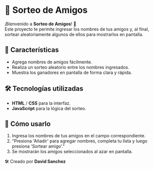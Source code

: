 # 🎲 Sorteo de Amigos

¡Bienvenido a **Sorteo de Amigos**! 🎉  
Este proyecto te permite ingresar los nombres de tus amigos y, al final, sortear aleatoriamente algunos de ellos para mostrarlos en pantalla.

## 🚀 Características

- Agrega nombres de amigos fácilmente.
- Realiza un sorteo aleatorio entre los nombres ingresados.
- Muestra los ganadores en pantalla de forma clara y rápida.

## 🛠️ Tecnologías utilizadas

- **HTML** / **CSS** para la interfaz.
- **JavaScript** para la lógica del sorteo.

## 🎯 Cómo usarlo

1. Ingresa los nombres de tus amigos en el campo correspondiente.
2. "Presiona 'Añadir' para agregar nombres, completa tu lista y luego presiona 'Sortear amigo'."
3. Se mostrarán los amigos seleccionados al azar en pantalla.

🛠️ Creado por **David Sanchez**  
